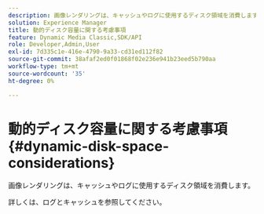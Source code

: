 ```yaml
---
description: 画像レンダリングは、キャッシュやログに使用するディスク領域を消費します。
solution: Experience Manager
title: 動的ディスク容量に関する考慮事項
feature: Dynamic Media Classic,SDK/API
role: Developer,Admin,User
exl-id: 7d335c1e-416e-4790-9a33-cd31ed112f82
source-git-commit: 38afaf2ed0f01868f02e236e941b23eed5b790aa
workflow-type: tm+mt
source-wordcount: '35'
ht-degree: 0%

---
```


# 動的ディスク容量に関する考慮事項{#dynamic-disk-space-considerations}

画像レンダリングは、キャッシュやログに使用するディスク領域を消費します。

詳しくは、ログとキャッシュを参照してください。

